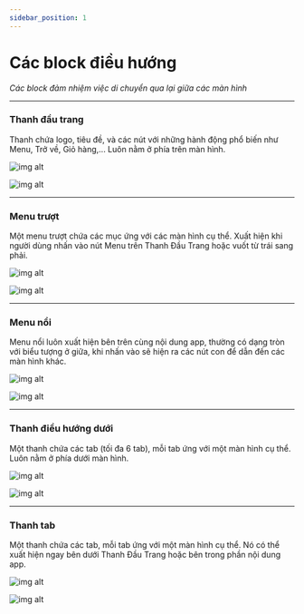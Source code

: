 ```yaml
---
sidebar_position: 1
---
```


# Các block điều hướng
*Các block đảm nhiệm việc di chuyển qua lại giữa các màn hình*

---

### Thanh đầu trang
Thanh chứa logo, tiêu đề, và các nút với những hành động phổ biến như Menu, Trở về, Giỏ hàng,... Luôn nằm ở phía trên màn hình.

![img alt](/img/block/navigation/headerbar-01.jpeg)

![img alt](/img/block/navigation/headerbar-02.jpg)

---

### Menu trượt

Một menu trượt chứa các mục ứng với các màn hình cụ thể. Xuất hiện khi người dùng nhấn vào nút Menu trên Thanh Đầu Trang hoặc vuốt từ trái sang phải.

![img alt](/img/block/navigation/drawermenu-01.jpeg)

![img alt](/img/block/navigation/drawermenu-02.jpg)

---

### Menu nổi

Menu nổi luôn xuất hiện bên trên cùng nội dung app, thường có dạng tròn với biểu tượng ở giữa, khi nhấn vào sẽ hiện ra các nút con để dẫn đến các màn hình khác.

![img alt](/img/block/navigation/floatmenu-01.jpeg)

![img alt](/img/block/navigation/floatmenu-02.jpg)

---

### Thanh điều hướng dưới

Một thanh chứa các tab (tối đa 6 tab), mỗi tab ứng với một màn hình cụ thể. Luôn nằm ở phía dưới màn hình.

![img alt](/img/block/navigation/bottombar-01.jpeg)

![img alt](/img/block/navigation/bottombar-02.jpg)

---

### Thanh tab

Một thanh chứa các tab, mỗi tab ứng với một màn hình cụ thể. Nó có thể xuất hiện ngay bên dưới Thanh Đầu Trang hoặc bên trong phần nội dung app.

![img alt](/img/block/navigation/tabbar-01.jpeg)

![img alt](/img/block/navigation/tabbar-02.jpg)